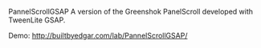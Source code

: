 PannelScrollGSAP
A version of the Greenshok PanelScroll developed with TweenLite GSAP.

Demo: http://builtbyedgar.com/lab/PannelScrollGSAP/